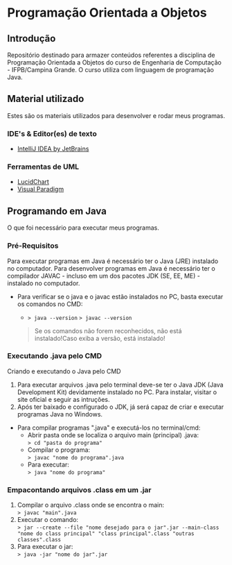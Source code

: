 # Programação Orientada a Objetos

## Introdução

Repositório destinado para armazer conteúdos referentes a disciplina de Programação Orientada a Objetos do curso de Engenharia de Computação - IFPB/Campina Grande.
O curso utiliza com linguagem de programação Java.

## Material utilizado

Estes são os materiais utilizados para desenvolver e rodar meus programas.

### IDE's & Editor(es) de texto

- [IntelliJ IDEA by JetBrains](https://www.jetbrains.com/idea/)

### Ferramentas de UML

- [LucidChart](https://www.lucidchart.com/pages/)
- [Visual Paradigm](https://online.visual-paradigm.com/pt/)

## Programando em Java

O que foi necessário para executar meus programas.

### Pré-Requisitos

Para executar programas em Java é necessário ter o Java (JRE) instalado no computador. Para desenvolver programas em Java é necessário ter o compilador JAVAC - incluso em um dos pacotes JDK (SE, EE, ME) - instalado no computador.

- Para verificar se o java e o javac estão instalados no PC, basta executar os comandos no CMD:
    - `> java --version` `> javac --version`

    > Se os comandos não forem reconhecidos, não está instalado!Caso exiba a versão, está instalado!

### Executando .java pelo CMD

Criando e executando o Java pelo CMD

1. Para executar arquivos .java pelo terminal deve-se ter o Java JDK (Java Development Kit) devidamente instalado no PC.
Para instalar, visitar o site oficial e seguir as intruções.
2. Após ter baixado e configurado o JDK, já será capaz de criar e executar programas Java no Windows.
- Para compilar programas ".java" e executá-los no terminal/cmd:
    - Abrir pasta onde se localiza o arquivo main (principal) .java: <br>
    `> cd "pasta do programa"`
    - Compilar o programa: <br>
    `> javac "nome do programa".java`
    - Para executar: <br>
    `> java "nome do programa"`

### Empacontando arquivos .class em um .jar

1. Compilar o arquivo .class onde se encontra o main:<br>
    `> javac "main".java`
2. Executar o comando:<br>
    `> jar --create --file "nome desejado para o jar".jar --main-class "nome do class principal" "class principal".class "outras classes".class`
3. Para executar o jar:<br>
    `> java -jar "nome do jar".jar`
